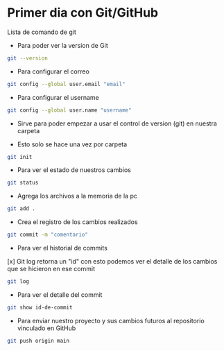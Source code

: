 # Primer dia con Git/GitHub

Lista de comando de git

* Para poder ver la version de Git

```bash
git --version
```

* Para configurar el correo

```bash
git config --global user.email "email"
```

* Para configurar el username

```bash
git config --global user.name "username"
```

* Sirve para poder empezar a usar el control de version (git) en nuestra carpeta

* Esto solo se hace una vez por carpeta

```bash
git init
```

* Para ver el estado de nuestros cambios

```bash
git status
```

* Agrega los archivos a la memoria de la pc

```bash
git add .
```

* Crea el registro de los cambios realizados

```bash
git commit -m "comentario"
```

* Para ver el historial de commits

[x] Git log retorna un "id" con esto podemos ver el detalle de los cambios que se hicieron en ese commit

```bash
git log
```

* Para ver el detalle del commit

```bash
git show id-de-commit
```

* Para enviar nuestro proyecto y sus cambios futuros al repositorio vinculado en GitHub

```bash
git push origin main
```